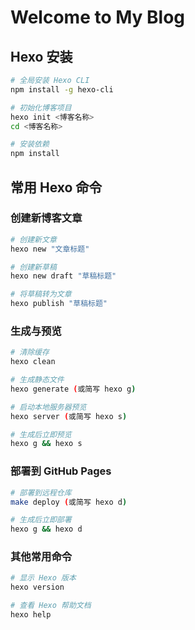 # Welcome to My Blog

## Hexo 安装
```bash
# 全局安装 Hexo CLI
npm install -g hexo-cli

# 初始化博客项目
hexo init <博客名称>
cd <博客名称>

# 安装依赖
npm install
```

## 常用 Hexo 命令

### 创建新博客文章
```bash
# 创建新文章
hexo new "文章标题"

# 创建新草稿
hexo new draft "草稿标题"

# 将草稿转为文章
hexo publish "草稿标题"
```

### 生成与预览
```bash
# 清除缓存
hexo clean

# 生成静态文件
hexo generate (或简写 hexo g)

# 启动本地服务器预览
hexo server (或简写 hexo s)

# 生成后立即预览
hexo g && hexo s
```

### 部署到 GitHub Pages
```bash
# 部署到远程仓库
make deploy (或简写 hexo d)

# 生成后立即部署
hexo g && hexo d
```

### 其他常用命令
```bash
# 显示 Hexo 版本
hexo version

# 查看 Hexo 帮助文档
hexo help
```



